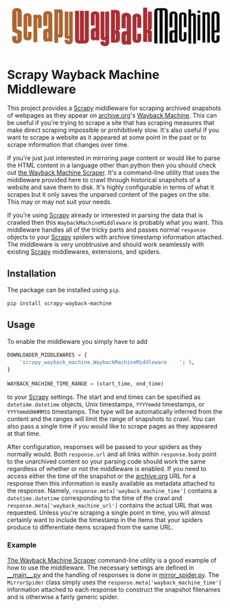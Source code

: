![The Scrapy Wayback Machine Logo](img/logo.png)

# Scrapy Wayback Machine Middleware

This project provides a [Scrapy](https://scrapy.org) middleware for scraping archived snapshots of webpages as they appear on [archive.org](http://archive.org)'s [Wayback Machine](https://archive.org/web/).
This can be useful if you're trying to scrape a site that has scraping measures that make direct scraping impossible or prohibitively slow.
It's also useful if you want to scrape a website as it appeared at some point in the past or to scrape information that changes over time.

If you're just just interested in mirroring page content or would like to parse the HTML content in a language other than python then you should check out [the Wayback Machine Scraper](https://github.com/sangaline/wayback-machine-scraper).
It's a command-line utility that uses the middleware provided here to crawl through historical snapshots of a website and save them to disk.
It's highly configurable in terms of what it scrapes but it only saves the unparsed content of the pages on the site.
This may or may not suit your needs.

If you're using [Scrapy](https://scrapy.org) already or interested in parsing the data that is crawled then this `WaybackMachineMiddleware` is probably what you want.
This middleware handles all of the tricky parts and passes normal `response` objects to your [Scrapy](https://scrapy.org) spiders with archive timestamp information attached.
The middleware is very unobtrusive and should work seamlessly with existing [Scrapy](https://scrapy.org) middlewares, extensions, and spiders.

## Installation

The package can be installed using `pip`.

```bash
pip install scrapy-wayback-machine
```

## Usage

To enable the middleware you simply have to add

```python
DOWNLOADER_MIDDLEWARES = {
    'scrapy_wayback_machine.WaybackMachineMiddleware    ': 5,
}

WAYBACK_MACHINE_TIME_RANGE = (start_time, end_time)
```

to your [Scrapy](https://scrapy.org) settings.
The start and end times can be specified as `datetime.datetime` objects, Unix timestamps, `YYYYmmdd` timestamps, or `YYYYmmddHHMMSS` timestamps.
The type will be automatically inferred from the content and the ranges will limit the range of snapshots to crawl.
You can also pass a single time if you would like to scrape pages as they appeared at that time.

After configuration, responses will be passed to your spiders as they normally would.
Both `response.url` and all links within `response.body` point to the unarchived content so your parsing code should work the same regardless of whether or not the middleware is enabled.
If you need to access either the time of the snapshot or the [archive.org](http://archive.org) URL for a response then this information is easily available as metadata attached to the response.
Namely, `response.meta['wayback_machine_time']` contains a `datetime.datetime` corresponding to the time of the crawl and `response.meta['wayback_machine_url']` contains the actual URL that was requested.
Unless you're scraping a single point in time, you will almost certainly want to include the timestamp in the items that your spiders produce to differentiate items scraped from the same URL.

### Example

[The Wayback Machine Scraper](https://github.com/sangaline/wayback-machine-scraper) command-line utility is a good example of how to use the middleware.
The necessary settings are defined in [\_\_main\_\_.py](https://github.com/sangaline/wayback_machine_scraper/scraper/__main__.py) and the handling of responses is done in [mirror_spider.py](https://github.com/sangaline/wayback_machine_scraper/scraper/mirror_spider.py).
The `MirrorSpider` class simply uses the `response.meta['wayback_machine_time']` information attached to each response to construct the snapshot filenames and is otherwise a fairly generic spider.
